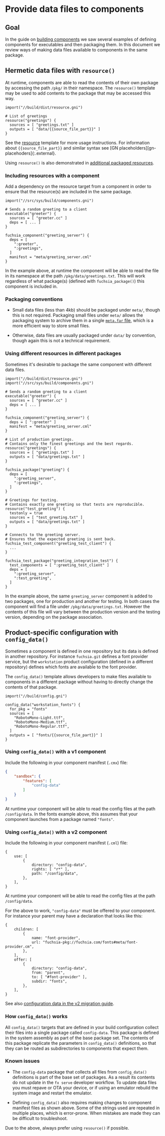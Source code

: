 # Provide data files to components

## Goal

In the guide on [building components][build-components] we saw several examples
of defining components for executables and then packaging them. In this document
we review ways of making data files available to components in the same package.

## Hermetic data files with `resource()`

At runtime, components are able to read the contents of their own package by
accessing the path `/pkg/` in their namespace. The `resource()` template may be
used to add contents to the package that may be accessed this way.

```gn
import("//build/dist/resource.gni")

# List of greetings
resource("greetings") {
  sources = [ "greetings.txt" ]
  outputs = [ "data/{{source_file_part}}" ]
}
```

See the [resource][resource] template for more usage instructions.
For information about `{{source_file_part}}` and similar syntax see [GN
placeholders][gn-placehoders]{:.external}.

Using `resource()` is also demonstrated in [additional packaged
resources][additional-packaged-resources].

### Including resources with a component

Add a dependency on the resource target from a component in order to ensure that
the resource(s) are included in the same package.

```gn
import("//src/sys/build/components.gni")

# Sends a random greeting to a client
executable("greeter") {
  sources = [ "greeter.cc" ]
  deps = [ ... ]
}

fuchsia_component("greeting_server") {
  deps = [
    ":greeter",
    ":greetings",
  ]
  manifest = "meta/greeting_server.cml"
}
```

In the example above, at runtime the component will be able to read the file
in its namespace at the path `/pkg/data/greetings.txt`. This will work regardless
of what package(s) (defined with `fuchsia_package()`) this component is
included in.

### Packaging conventions

*   Small data files (less than 4kb) should be packaged under `meta/`, though
    this is not required. Packaging small files under `meta/` allows the
    packaging system to archive them in a single [`meta.far` file][metafar],
    which is a more efficient way to store small files.

*   Otherwise, data files are usually packaged under `data/` by convention,
    though again this is not a technical requirement.

### Using different resources in different packages

Sometimes it's desirable to package the same component with different data
files.

```gn
import("//build/dist/resource.gni")
import("//src/sys/build/components.gni")

# Sends a random greeting to a client
executable("greeter") {
  sources = [ "greeter.cc" ]
  deps = [ ... ]
}

fuchsia_component("greeting_server") {
  deps = [ ":greeter" ]
  manifest = "meta/greeting_server.cml"
}

# List of production greetings.
# Contains only the finest greetings and the best regards.
resource("greetings") {
  sources = [ "greetings.txt" ]
  outputs = [ "data/greetings.txt" ]
}

fuchsia_package("greeting") {
  deps = [
    ":greeting_server",
    ":greetings",
  ]
}

# Greetings for testing.
# Contains exactly one greeting so that tests are reproducible.
resource("test_greeting") {
  testonly = true
  sources = [ "test_greeting.txt" ]
  outputs = [ "data/greetings.txt" ]
}

# Connects to the greeting server.
# Ensures that the expected greeting is sent back.
fuchsia_test_component("greeting_test_client") {
  ...
}

fuchsia_test_package("greeting_integration_test") {
  test_components = [ ":greeting_test_client" ]
  deps = [
    ":greeting_server",
    ":test_greeting",
  ]
}
```

In the example above, the same `greeting_server` component is added to two
packages, one for production and another for testing. In both cases the
component will find a file under `/pkg/data/greetings.txt`. However the
contents of this file will vary between the production version and the testing
version, depending on the package association.

## Product-specific configuration with `config_data()`

Sometimes a component is defined in one repository but its data is defined in
another repository. For instance `fuchsia.git` defines a font provider service,
but the `workstation` product configuration (defined in a different repository)
defines which fonts are available to the font provider.

The `config_data()` template allows developers to make files available to
components in a different package without having to directly change the contents
of that package.

```gn
import("//build/config.gni")

config_data("workstation_fonts") {
  for_pkg = "fonts"
  sources = [
    "RobotoMono-Light.ttf",
    "RobotoMono-Medium.ttf",
    "RobotoMono-Regular.ttf",
  ]
  outputs = [ "fonts/{{source_file_part}}" ]
}
```

### Using `config_data()` with a v1 component

Include the following in your component manifest (`.cmx`) file:

```json
{
    "sandbox": {
        "features": [
            "config-data"
        ]
    }
}
```

At runtime your component will be able to read the config files at the path
`/config/data`. In the fonts example above, this assumes that your component
launches from a package named `"fonts"`.

### Using `config_data()` with a v2 component

Include the following in your component manifest (`.cml`) file:

```json5
{
    use: [
        {
            directory: "config-data",
            rights: [ "r*" ],
            path: "/config/data",
        },
    ],
}
```

At runtime your component will be able to read the config files at the path
`/config/data`.

For the above to work, `"config-data"` must be offered to your component.
For instance your parent may have a declaration that looks like this:

```json5
{
    children: [
        {
            name: "font-provider",
            url: "fuchsia-pkg://fuchsia.com/fonts#meta/font-provider.cm",
        },
    ],
    offer: [
        {
            directory: "config-data",
            from: "parent",
            to: [ "#font-provider" ],
            subdir: "fonts",
        },
    ],
}
```

See also [configuration data in the v2 migration guide][config-migration].

### How `config_data()` works

All `config_data()` targets that are defined in your build configuration collect
their files into a single package called `config-data`. This package is defined
in the system assembly as part of the base package set. The contents of this
package replicate the parameters in `config_data()` definitions, so that they
can be routed as subdirectories to components that expect them.

### Known issues

*   The `config-data` package that collects all files from `config_data()`
    definitions is part of the base set of packages. As a result its contents do
    not update in the `fx serve` developer workflow. To update data files you
    must repave or OTA your device, or if using an emulator rebuild the system
    image and restart the emulator.

*   Defining `config_data()` also requires making changes to component manifest
    files as shown above. Some of the strings used are repeated in multiple
    places, which is error-prone. When mistakes are made they can be difficult
    to troubleshoot.

Due to the above, always prefer using `resource()` if possible.

[additional-packaged-resources]: /docs/development/components/build.md#additional-packaged-resources
[build-components]: /docs/development/components/build.md
[config-migration]: /docs/development/components/v2/migration.md#config-data
[gn-placeholders]: https://gn.googlesource.com/gn/+/HEAD/docs/reference.md#placeholders
[metafar]: /docs/concepts/packages/package.md#metafar
[resource]: /build/dist/resource.gni
